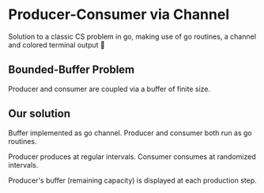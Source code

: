 # Producer-Consumer via Channel

Solution to a classic CS problem in go, making use of go routines, a channel and colored terminal output 🤩


## Bounded-Buffer Problem

Producer and consumer are coupled via a buffer of finite size. 

## Our solution

Buffer implemented as go channel. Producer and consumer both run as go routines.

Producer produces at regular intervals. Consumer consumes at randomized intervals.

Producer's buffer (remaining capacity) is displayed at each production step.
